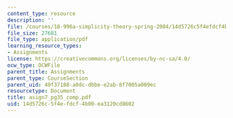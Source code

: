 ```yaml
---
content_type: resource
description: ''
file: /courses/18-996a-simplicity-theory-spring-2004/14d5726c5f4efdcf4b00ea3120cd8602_asign7_pg35_comp.pdf
file_size: 27681
file_type: application/pdf
learning_resource_types:
- Assignments
license: https://creativecommons.org/licenses/by-nc-sa/4.0/
ocw_type: OCWFile
parent_title: Assignments
parent_type: CourseSection
parent_uid: 49f37188-a0dc-dbbe-e2ab-8f7005a009ec
resourcetype: Document
title: asign7_pg35_comp.pdf
uid: 14d5726c-5f4e-fdcf-4b00-ea3120cd8602
---
```

